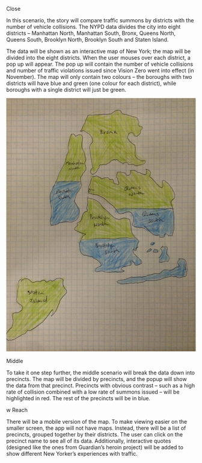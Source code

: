 Close

In this scenario, the story will compare traffic summons by districts with the number of vehicle collisions.  The NYPD data divides the city into eight districts – Manhattan North, Manhattan South, Bronx, Queens North, Queens South, Brooklyn North, Brooklyn South and Staten Island.    

The data will be shown as an interactive map of New York; the map will be divided into the eight districts.  When the user mouses over each district, a pop up will appear.  The pop up will contain the number of vehicle collisions and number of traffic violations issued since Vision Zero went into effect (in November).  The map will only contain two colours – the boroughs with two districts will have blue and green (one colour for each district), while boroughs with a single district will just be green.

![This is an image of my close scenario](https://raw.githubusercontent.com/jennylwang/VisionZero/c050fa63247d6300126d3b3abc948feacdee06fa/Images/close.JPG)

Middle

To take it one step further, the middle scenario will break the data down into precincts.  The map will be divided by precincts, and the popup will show the data from that precinct.  Precincts with obvious contrast – such as a high rate of collision combined with a low rate of summons issued – will be highlighted in red.  The rest of the precincts will be in blue.   

w
Reach

There will be a mobile version of the map.  To make viewing easier on the smaller screen, the app will not have maps.  Instead, there will be a list of precincts, grouped together by their districts.  The user can click on the precinct name to see all of its data.  Additionally, interactive quotes (designed like the ones from Guardian’s heroin project) will be added to show different New Yorker’s experiences with traffic.    

